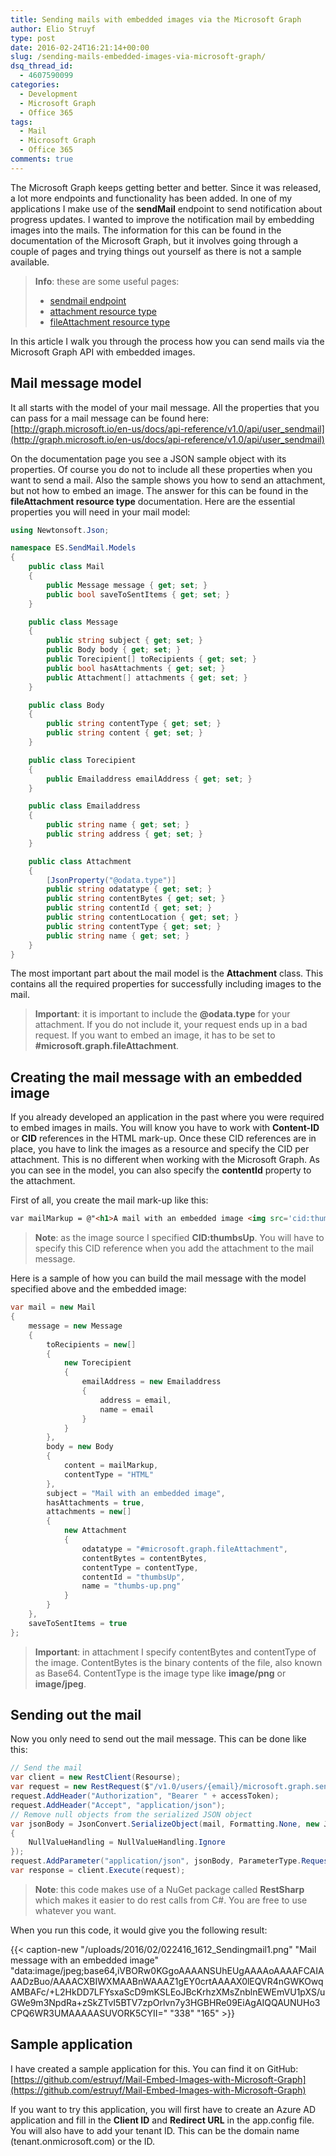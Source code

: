 ```yaml
---
title: Sending mails with embedded images via the Microsoft Graph
author: Elio Struyf
type: post
date: 2016-02-24T16:21:14+00:00
slug: /sending-mails-embedded-images-via-microsoft-graph/
dsq_thread_id:
  - 4607590099
categories:
  - Development
  - Microsoft Graph
  - Office 365
tags:
  - Mail
  - Microsoft Graph
  - Office 365
comments: true
---
```


The Microsoft Graph keeps getting better and better. Since it was released, a lot more endpoints and functionality has been added. In one of my applications I make use of the **sendMail** endpoint to send notification about progress updates. I wanted to improve the notification mail by embedding images into the mails. The information for this can be found in the documentation of the Microsoft Graph, but it involves going through a couple of pages and trying things out yourself as there is not a sample available.

> **Info**: these are some useful pages:
> - [sendmail endpoint](http://graph.microsoft.io/en-us/docs/api-reference/v1.0/api/user_sendmail) 
> - [attachment resource type](https://graph.microsoft.io/en-us/docs/api-reference/v1.0/resources/attachment) 
> - [fileAttachment resource type](http://graph.microsoft.io/en-us/docs/api-reference/v1.0/resources/fileattachment)

In this article I walk you through the process how you can send mails via the Microsoft Graph API with embedded images.

## Mail message model

It all starts with the model of your mail message. All the properties that you can pass for a mail message can be found here: [http://graph.microsoft.io/en-us/docs/api-reference/v1.0/api/user_sendmail](http://graph.microsoft.io/en-us/docs/api-reference/v1.0/api/user_sendmail)

On the documentation page you see a JSON sample object with its properties. Of course you do not to include all these properties when you want to send a mail. Also the sample shows you how to send an attachment, but not how to embed an image. The answer for this can be found in the **fileAttachment resource type** documentation. Here are the essential properties you will need in your mail model:

```csharp
using Newtonsoft.Json;

namespace ES.SendMail.Models
{
    public class Mail
    {
        public Message message { get; set; }
        public bool saveToSentItems { get; set; }
    }

    public class Message
    {
        public string subject { get; set; }
        public Body body { get; set; }
        public Torecipient[] toRecipients { get; set; }
        public bool hasAttachments { get; set; }
        public Attachment[] attachments { get; set; }
    }

    public class Body
    {
        public string contentType { get; set; }
        public string content { get; set; }
    }

    public class Torecipient
    {
        public Emailaddress emailAddress { get; set; }
    }

    public class Emailaddress
    {
        public string name { get; set; }
        public string address { get; set; }
    }

    public class Attachment
    {
        [JsonProperty("@odata.type")]
        public string odatatype { get; set; }
        public string contentBytes { get; set; }
        public string contentId { get; set; }
        public string contentLocation { get; set; }
        public string contentType { get; set; }
        public string name { get; set; }
    }
}
```

The most important part about the mail model is the **Attachment** class. This contains all the required properties for successfully including images to the mail.

> **Important**: it is important to include the **@odata.type** for your attachment. If you do not include it, your request ends up in a bad request. If you want to embed an image, it has to be set to **#microsoft.graph.fileAttachment**.

## Creating the mail message with an embedded image

If you already developed an application in the past where you were required to embed images in mails. You will know you have to work with **Content-ID** or **CID** references in the HTML mark-up. Once these CID references are in place, you have to link the images as a resource and specify the CID per attachment. This is no different when working with the Microsoft Graph. As you can see in the model, you can also specify the **contentId** property to the attachment.

First of all, you create the mail mark-up like this:

```html
var mailMarkup = @"<h1>A mail with an embedded image <img src='cid:thumbsUp' alt='Thumbs up' /></h1>";
```

> **Note**: as the image source I specified **CID:thumbsUp**. You will have to specify this CID reference when you add the attachment to the mail message.

Here is a sample of how you can build the mail message with the model specified above and the embedded image:

```csharp
var mail = new Mail
{
    message = new Message
    {
        toRecipients = new[]
        {
            new Torecipient
            {
                emailAddress = new Emailaddress
                {
                    address = email,
                    name = email
                }
            }
        },
        body = new Body
        {
            content = mailMarkup,
            contentType = "HTML"
        },
        subject = "Mail with an embedded image",
        hasAttachments = true,
        attachments = new[]
        {
            new Attachment
            {
                odatatype = "#microsoft.graph.fileAttachment",
                contentBytes = contentBytes,
                contentType = contentType,
                contentId = "thumbsUp",
                name = "thumbs-up.png"
            }
        }
    },
    saveToSentItems = true
};
```

> **Important**: in attachment I specify contentBytes and contentType of the image. ContentBytes is the binary contents of the file, also known as Base64. ContentType is the image type like **image/png** or **image/jpeg**.

## Sending out the mail

Now you only need to send out the mail message. This can be done like this:

```csharp
// Send the mail
var client = new RestClient(Resourse);
var request = new RestRequest($"/v1.0/users/{email}/microsoft.graph.sendMail", Method.POST);
request.AddHeader("Authorization", "Bearer " + accessToken);
request.AddHeader("Accept", "application/json");
// Remove null objects from the serialized JSON object
var jsonBody = JsonConvert.SerializeObject(mail, Formatting.None, new JsonSerializerSettings
{
    NullValueHandling = NullValueHandling.Ignore
});
request.AddParameter("application/json", jsonBody, ParameterType.RequestBody);
var response = client.Execute(request);
```

> **Note**: this code makes use of a NuGet package called **RestSharp** which makes it easier to do rest calls from C#. You are free to use whatever you want.

When you run this code, it would give you the following result:

{{< caption-new "/uploads/2016/02/022416_1612_Sendingmail1.png" "Mail message with an embedded image"  "data:image/jpeg;base64,iVBORw0KGgoAAAANSUhEUgAAAAoAAAAFCAIAAADzBuo/AAAACXBIWXMAABnWAAAZ1gEY0crtAAAAX0lEQVR4nGWKOwqAMBAFc/+L2HkDD7LFYsxaScD9mKSLEoJBcKrhzXMsZnblnEWEmVU1pXS/uGWe9m3NpdRa+zSkZTvI5BTV7zpOrlvn7y3HGBHRe09EiAgAIQQAUNUHo3CPQ6WR3UMAAAAASUVORK5CYII=" "338" "165" >}}

## Sample application

I have created a sample application for this. You can find it on GitHub: [https://github.com/estruyf/Mail-Embed-Images-with-Microsoft-Graph](https://github.com/estruyf/Mail-Embed-Images-with-Microsoft-Graph)

If you want to try this application, you will first have to create an Azure AD application and fill in the **Client ID** and **Redirect URL** in the app.config file. You will also have to add your tenant ID. This can be the domain name (tenant.onmicrosoft.com) or the ID.